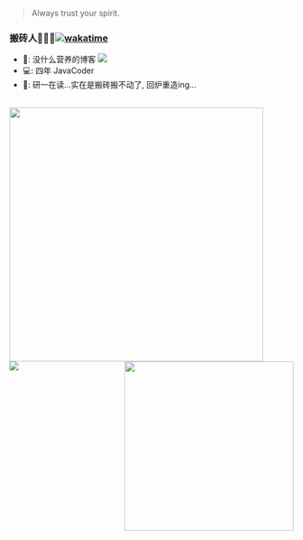 > Always trust your spirit.


### 搬砖人🧱🧱🧱[![wakatime](https://wakatime.com/badge/user/a9afa94f-c553-4629-b4b7-88cbcd06c9f1.svg)](https://wakatime.com/@a9afa94f-c553-4629-b4b7-88cbcd06c9f1)

- 📙: 没什么营养的博客 <a href="http://blog.wttch.com"><img src="https://img.shields.io/badge/🌱%20-我的博客-brightness.svg" /></a>
- 💻: 四年 JavaCoder
- 🏫: 研一在读...实在是搬砖搬不动了, 回炉重造ing...


<br/>
<div>

<img align="left" src="https://github-readme-stats.vercel.app/api?username=wttch96&count_private=true&show_icons=true&hide=contribs&include_all_commits=true&theme=vue" width="450" />

<img align="right" src="https://github-readme-stats.vercel.app/api/top-langs/?username=wttch96&layout=donut" width="300"/>

</div>

<br/>
<br/>

<img align="left" src="https://github-readme-stats.vercel.app/api/wakatime?username=wttch96&layout=compact"/>

